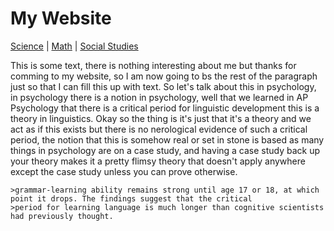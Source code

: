 # My Website

 [Science](./file.md) | [Math](./file2.md) | [Social Studies](./file3.md) 


This is some text, there is nothing interesting about me but thanks for comming to my website, so I am now going to bs the rest
of the paragraph just so that I can fill this up with text. So let's talk about this in psychology, in psychology there is a notion in psychology, well that we learned in AP Psychology that there is a critical period for linguistic development this is a theory in linguistics. Okay so the thing is it's just that it's a theory and we act as if this exists but there is no nerological evidence of such a critical period, the notion that this is somehow real or set in stone is based as many things in psychology are on a case study, and having a case study back up your theory makes it a pretty flimsy theory that doesn't apply anywhere except the case study unless you can prove otherwise.

    >grammar-learning ability remains strong until age 17 or 18, at which point it drops. The findings suggest that the critical 
    >period for learning language is much longer than cognitive scientists had previously thought.
    
    
